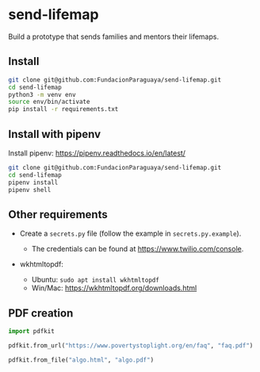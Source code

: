 # send-lifemap
Build a prototype that sends families and mentors their lifemaps.

## Install
```bash
git clone git@github.com:FundacionParaguaya/send-lifemap.git
cd send-lifemap
python3 -m venv env
source env/bin/activate
pip install -r requirements.txt
```

## Install with pipenv
Install pipenv: https://pipenv.readthedocs.io/en/latest/
```bash
git clone git@github.com:FundacionParaguaya/send-lifemap.git
cd send-lifemap
pipenv install
pipenv shell
```

## Other requirements
* Create a `secrets.py` file (follow the example in `secrets.py.example`).
  * The credentials can be found at https://www.twilio.com/console.

* wkhtmltopdf:
  * Ubuntu: `sudo apt install wkhtmltopdf`
  * Win/Mac: https://wkhtmltopdf.org/downloads.html

## PDF creation 
```python
import pdfkit

pdfkit.from_url("https://www.povertystoplight.org/en/faq", "faq.pdf")

pdfkit.from_file("algo.html", "algo.pdf")
```